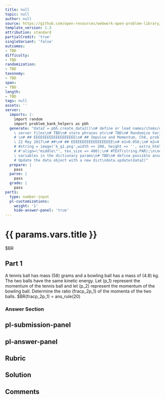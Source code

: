```yaml
---
title: null
topic: null
author: null
source: https://github.com/open-resources/webwork-open-problem-library/tree/master/Contrib/BrockPhysics/College_Physics_Urone/8.Linear_Momentum_and_Collisions/ch8-2.pg
template_version: 1.3
attribution: standard
partialCredit: 'true'
singleVariant: 'false'
outcomes:
- TBD
difficulty:
- TBD
randomization:
- TBD
taxonomy:
- TBD
span:
- TBD
length:
- TBD
tags: null
assets: ''
server:
  imports: |-
    import random
    import problem_bank_helpers as pbh
  generate: "data2 = pbh.create_data2()\n# define or load names/items/objects from\
    \ server files\n# TBD\n# store phrases etc\n# TBD\n# Randomize Variables\n# \n\
    # \n# ## EEEEEEEEEEEEEEEEEEE\n# ## Impulse and Momentum, Ch8, problem 2, D'Agostino,\
    \ 22 May 2017\n# ##\n# ## EEEEEEEEEEEEEEEEEEE\n# m1=0.058;\n# m2=4.8;\n# P=sqrt(m2/m1);\n\
    # #string = image('k_q1.png',width => 200, height => '', extra_html_tags =>\n\
    # #'align=\"middle\"', tex_size => 400);\n# #TEXT(string.PAR);\n\n# store the\
    \ variables in the dictionary params\n# TBD\n# define possible answers\n# TBD\n\
    # Update the data object with a new dict\ndata.update(data2)"
  prepare: |
    pass
  parse: |
    pass
  grade: |
    pass
part1:
  type: number-input
  pl-customizations:
    weight: '1'
    hide-answer-panel: 'true'
---
```


# {{ params.vars.title }} 


$BR

## Part 1 
A tennis ball has mass (58) grams and a bowling ball has a mass of (4.8) kg. The two balls have the same kinetic energy. Let (p_1) represent the momentum of the tennis ball and let (p_2) represent the momentum of the bowling ball. Determine the ratio (fracp_2p_1) of the momenta of the two balls.  $BR(fracp_2p_1) =  ans_rule(20) 


 ### Answer Section


## pl-submission-panel 


## pl-answer-panel 


## Rubric 


## Solution 


## Comments 


